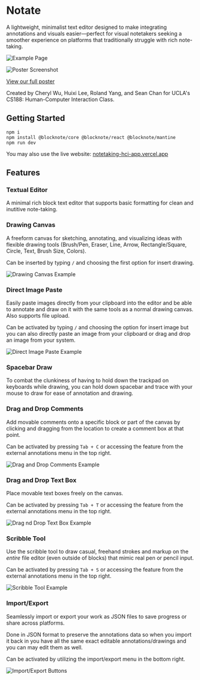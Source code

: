 # Notate

A lightweight, minimalist text editor designed to make integrating annotations and visuals easier—perfect for visual notetakers seeking a smoother experience on platforms that traditionally struggle with rich note-taking.

![Example Page](readme/notate_example.jpg)

![Poster Screenshot](readme/poster_screenshot.png)

[View our full poster](readme/poster.pdf)

Created by Cheryl Wu, Huixi Lee, Roland Yang, and Sean Chan for UCLA's CS188: Human-Computer Interaction Class.

## Getting Started
```shell
npm i
npm install @blocknote/core @blocknote/react @blocknote/mantine
npm run dev
```

You may also use the live website: [notetaking-hci-app.vercel.app](notetaking-hci-app.vercel.app)

## Features

### Textual Editor

A minimal rich block text editor that supports basic formatting for clean and inutitive note-taking.

### Drawing Canvas

A freeform canvas for sketching, annotating, and visualizing ideas with flexible drawing tools (Brush/Pen, Eraser, Line, Arrow, Rectangle/Square, Circle, Text, Brush Size, Colors).

Can be inserted by typing `/` and choosing the first option for insert drawing.

![Drawing Canvas Example](readme/drawingcanvas.gif)

### Direct Image Paste

Easily paste images directly from your clipboard into the editor and be able to annotate and draw on it with the same tools as a normal drawing canvas. Also supports file upload.

Can be activated by typing `/` and choosing the option for insert image but you can also directly paste an image from your clipboard or drag and drop an image from your system.

![Direct Image Paste Example](readme/imagepaste.gif)

### Spacebar Draw

To combat the clunkiness of having to hold down the trackpad on keyboards while drawing, you can hold down spacebar and trace with your mouse to draw for ease of annotation and drawing.

### Drag and Drop Comments

Add movable comments onto a specific block or part of the canvas by clicking and dragging from the location to create a comment box at that point.

Can be activated by pressing `Tab + C` or accessing the feature from the external annotations menu in the top right.

![Drag and Drop Comments Example](readme/textcomment.gif)

### Drag and Drop Text Box

Place movable text boxes freely on the canvas.

Can be activated by pressing `Tab + T` or accessing the feature from the external annotations menu in the top right.

![Drag nd Drop Text Box Example](readme/textbox.gif)

### Scribble Tool

Use the scribble tool to draw casual, freehand strokes and markup on the *entire* file editor (even outside of blocks) that mimic real pen or pencil input.

Can be activated by pressing `Tab + S` or accessing the feature from the external annotations menu in the top right.

![Scribble Tool Example](readme/scribbletool.gif)

### Import/Export

Seamlessly import or export your work as JSON files to save progress or share across platforms. 

Done in JSON format to preserve the annotations data so when you import it back in you have all the same exact editable annotations/drawings and you can may edit them as well.

Can be activated by utilizing the import/export menu in the bottom right.

![Import/Export Buttons](readme/importexport.png)